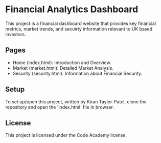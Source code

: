 # Financial Analytics Dashboard 
This project is a financial dashboard website that provides key financial metrics, market trends, and secuirty information relevant to UK based investors. 

## Pages 

- Home (index.html): Introduction and Overview.
- Market (market.html): Detailed Market Analysis.
- Security (security.html): Information about Financial Security.

## Setup

To set up/open this project, written by Kiran Taylor-Patel, clone the repository and open the 'index.html' file in browser.

## License

This project is licensed under the Code Academy license.